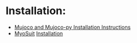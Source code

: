 # Installation:
- [Mujoco and Mujoco-py Installation Instructions](https://gist.github.com/saratrajput/60b1310fe9d9df664f9983b38b50d5da)
- [MyoSuit](https://github.com/MyoHub/myosuite)   [Installation](https://myosuite.readthedocs.io/en/latest/install.html#alternative-installing-from-source)
